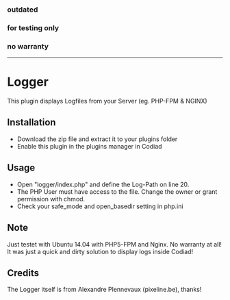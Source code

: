 ### outdated
### for testing only
### no warranty
---------------------------

# Logger

This plugin displays Logfiles from your Server (eg. PHP-FPM & NGINX) 

## Installation

- Download the zip file and extract it to your plugins folder
- Enable this plugin in the plugins manager in Codiad

## Usage

- Open "logger/index.php" and define the Log-Path on line 20.
- The PHP User must have access to the file. Change the owner or grant permission with chmod.
- Check your safe_mode and open_basedir setting in php.ini

## Note

Just testet with Ubuntu 14.04 with PHP5-FPM and Nginx. 
No warranty at all! It was just a quick and dirty solution to display logs inside Codiad!

## Credits

The Logger itself is from Alexandre Plennevaux (pixeline.be), thanks!



